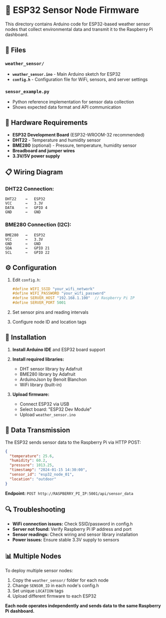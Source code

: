 # 📡 ESP32 Sensor Node Firmware

This directory contains Arduino code for ESP32-based weather sensor nodes that collect environmental data and transmit it to the Raspberry Pi dashboard.

## 📁 Files

### `weather_sensor/`

- **`weather_sensor.ino`** - Main Arduino sketch for ESP32
- **`config.h`** - Configuration file for WiFi, sensors, and server settings

### `sensor_example.py`

- Python reference implementation for sensor data collection
- Shows expected data format and API communication

## 🔧 Hardware Requirements

- **ESP32 Development Board** (ESP32-WROOM-32 recommended)
- **DHT22** - Temperature and humidity sensor
- **BME280** (optional) - Pressure, temperature, humidity sensor
- **Breadboard and jumper wires**
- **3.3V/5V power supply**

## 📋 Wiring Diagram

### DHT22 Connection:

```
DHT22    →   ESP32
VCC      →   3.3V
DATA     →   GPIO 4
GND      →   GND
```

### BME280 Connection (I2C):

```
BME280   →   ESP32
VCC      →   3.3V
GND      →   GND
SDA      →   GPIO 21
SCL      →   GPIO 22
```

## ⚙️ Configuration

1. Edit `config.h`:

   ```cpp
   #define WIFI_SSID "your_wifi_network"
   #define WIFI_PASSWORD "your_wifi_password"
   #define SERVER_HOST "192.168.1.100"  // Raspberry Pi IP
   #define SERVER_PORT 5001
   ```

2. Set sensor pins and reading intervals
3. Configure node ID and location tags

## 🚀 Installation

1. **Install Arduino IDE** and ESP32 board support
2. **Install required libraries:**

   - DHT sensor library by Adafruit
   - BME280 library by Adafruit
   - ArduinoJson by Benoit Blanchon
   - WiFi library (built-in)

3. **Upload firmware:**
   - Connect ESP32 via USB
   - Select board: "ESP32 Dev Module"
   - Upload `weather_sensor.ino`

## 📡 Data Transmission

The ESP32 sends sensor data to the Raspberry Pi via HTTP POST:

```json
{
  "temperature": 25.6,
  "humidity": 60.2,
  "pressure": 1013.25,
  "timestamp": "2024-01-15 14:30:00",
  "sensor_id": "esp32_node_01",
  "location": "outdoor"
}
```

**Endpoint:** `POST http://RASPBERRY_PI_IP:5001/api/sensor_data`

## 🔍 Troubleshooting

- **WiFi connection issues:** Check SSID/password in config.h
- **Server not found:** Verify Raspberry Pi IP address and port
- **Sensor readings:** Check wiring and sensor library installation
- **Power issues:** Ensure stable 3.3V supply to sensors

## 📊 Multiple Nodes

To deploy multiple sensor nodes:

1. Copy the `weather_sensor/` folder for each node
2. Change `SENSOR_ID` in each node's config.h
3. Set unique `LOCATION` tags
4. Upload different firmware to each ESP32

**Each node operates independently and sends data to the same Raspberry Pi dashboard.**
